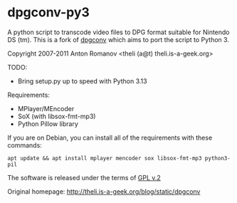 # dpgconv-py3

A python script to transcode video files to DPG format suitable for Nintendo DS (tm).
This is a fork of [dpgconv](https://github.com/artm/dpgconv/) which aims to port the script to Python 3.

Copyright 2007-2011 Anton Romanov <theli (a@t) theli.is-a-geek.org>

TODO:
- Bring setup.py up to speed with Python 3.13

Requirements:
- MPlayer/MEncoder
- SoX (with libsox-fmt-mp3)
- Python Pillow library

If you are on Debian, you can install all of the requirements with these commands:

```
apt update && apt install mplayer mencoder sox libsox-fmt-mp3 python3-pil
```

The software is released under the terms of 
[GPL v.2](http://www.gnu.org/licenses/gpl-2.0.html)

Original homepage: http://theli.is-a-geek.org/blog/static/dpgconv


